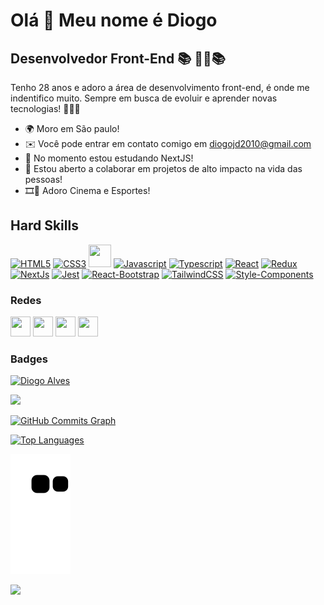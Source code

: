 Olá 👋 Meu nome é Diogo
==========================

Desenvolvedor Front-End 📚 🐱‍💻📚
-----------------------------

Tenho 28 anos e adoro a área de desenvolvimento front-end, é onde me indentifico muito. Sempre em busca de evoluir e aprender novas tecnologias! 🙅‍♂️😁

* 🌍  Moro em São paulo!
* ✉️  Você pode entrar em contato comigo em [diogojd2010@gmail.com](mailto:diogojd2010@gmail.com)
* 🧠  No momento estou estudando NextJS!
* 🤝  Estou aberto a colaborar em projetos de alto impacto na vida das pessoas!
* 🎞💪 Adoro Cinema e Esportes!

## Hard Skills

<p align="left">
<a href="https://developer.mozilla.org/en-US/docs/Glossary/HTML5" target="_blank" rel="noreferrer"><img src="https://raw.githubusercontent.com/danielcranney/readme-generator/main/public/icons/skills/html5-colored.svg" width="36" height="36" alt="HTML5" /></a> 
<a href="https://developer.mozilla.org/en-US/docs/Web/CSS" rel="noreferrer" target="_blank"><img src="https://cdn.iconscout.com/icon/free/png-256/css-alt-3628710-3029935.png" alt="CSS3" width="36" height="36"/></a>
 <a href="https://sass-lang.com/guide" rel="noreferrer" target="_blank"><img src="https://ps.w.org/scss-library/assets/icon-256x256.png?rev=2148114" width="36" height="36"/></a>
<a href="https://developer.mozilla.org/en-US/docs/Web/JavaScript" target="_blank" rel="noreferrer"><img src="https://raw.githubusercontent.com/danielcranney/readme-generator/main/public/icons/skills/javascript-colored.svg" width="36" height="36" alt="Javascript" /></a>
<a href="https://www.typescriptlang.org/" target="_blank" rel="noreferrer"><img src="https://raw.githubusercontent.com/danielcranney/readme-generator/main/public/icons/skills/typescript-colored.svg" width="36" height="36" alt="Typescript" /></a>
<a href="https://reactjs.org/" target="_blank" rel="noreferrer"><img src="https://raw.githubusercontent.com/danielcranney/readme-generator/main/public/icons/skills/react-colored.svg" width="36" height="36" alt="React" /></a>
 <a href="https://redux.js.org/" target="_blank" rel="noreferrer"><img src="https://raw.githubusercontent.com/danielcranney/readme-generator/main/public/icons/skills/redux-colored.svg" width="36" height="36" alt="Redux" /></a>
<a href="https://nextjs.org/docs" target="_blank" rel="noreferrer"><img src="https://www.rlogical.com/wp-content/uploads/2021/08/Rlogical-Blog-Images-thumbnail.png" width="36" height="36" alt="NextJs" /></a>
 <a href="https://jestjs.io/pt-BR/" target="_blank" rel="noreferrer"><img src="https://ih1.redbubble.net/image.404023266.1965/pp,840x830-pad,1000x1000,f8f8f8.u2.jpg" width="36" height="36" alt="Jest" /></a>
 <a href="https://react-bootstrap.github.io/" target="_blank" rel="noreferrer"><img src="https://avatars.githubusercontent.com/u/6853419?s=200&v=4" width="36" height="36" alt="React-Bootstrap" /></a>
<a href="https://tailwindcss.com/" target="_blank" rel="noreferrer"><img src="https://raw.githubusercontent.com/danielcranney/readme-generator/main/public/icons/skills/tailwindcss-colored.svg" width="36" height="36" alt="TailwindCSS" /></a>
<a href="https://styled-components.com/" target="_blank" rel="noreferrer"><img src="https://blog.kakaocdn.net/dn/ZqagL/btrfXzmli9j/QlApsa0dCNjKVmwPoPcef0/img.png" width="36" height="36" alt="Style-Components" /></a>
</p>

### Redes

<p align="left">
<a href="https://discord.com/users/Diogo Alves#4878" target="_blank" rel="noreferrer"><img src="https://raw.githubusercontent.com/danielcranney/readme-generator/main/public/icons/socials/discord.svg" width="32" height="32" /></a> 
<a href="https://www.github.com/diogokenway" target="_blank" rel="noreferrer"><img src="https://cdn.icon-icons.com/icons2/2368/PNG/512/github_logo_icon_143772.png" width="32" height="32" /></a> 
<a href="https://www.linkedin.com/in/diogo-alves94/" target="_blank" rel="noreferrer"><img src="https://raw.githubusercontent.com/danielcranney/readme-generator/main/public/icons/socials/linkedin.svg" width="32" height="32" /></a>
<a href="mailto:diogojd2010@gmail.com" target="_blank" rel="noreferrer"><img src="https://cdn-icons-png.flaticon.com/512/281/281769.png" width="32" height="32" /></a>
</p>

### Badges

<a href="http://www.github.com/diogokenway"><img src="https://github-readme-stats-peguimasid.vercel.app/api?username=diogokenway&show_icons=true&hide=&count_private=true&title_color=3382ed&text_color=ffffff&icon_color=3382ed&bg_color=171717&hide_border=true&show_icons=true" alt="Diogo Alves" /></a>

<a href="http://www.github.com/diogokenway"><img src="https://github-readme-streak-stats.herokuapp.com/?user=diogokenway&stroke=ffffff&background=171717&ring=3382ed&fire=3382ed&currStreakNum=ffffff&currStreakLabel=3382ed&sideNums=ffffff&sideLabels=ffffff&dates=ffffff&hide_border=true" /></a>

<a href="http://www.github.com/diogokenway"><img src="https://github-readme-activity-graph.cyclic.app/graph?username=diogokenway&bg_color=171717&color=ffffff&line=3382ed&point=ffffff&area_color=171717&area=true&hide_border=true&custom_title=GitHub%20Commits%20Graph" alt="GitHub Commits Graph" /></a>

<a href="https://github.com/diogokenway" align="left"><img src="https://github-readme-stats-peguimasid.vercel.app/api/top-langs/?username=diogokenway&layout=compact&title_color=3382ed&text_color=ffffff&icon_color=3382ed&bg_color=171717&hide_border=true&locale=en&custom_title=Top%20%Languages" alt="Top Languages" /></a>

![Snake animation](https://github.com/diogokenway/diogokenway/blob/output/github-contribution-grid-snake.svg)

<a href="#"><img src="https://cdn.buymeacoffee.com/buttons/v2/default-yellow.png" width="150" /></a>


